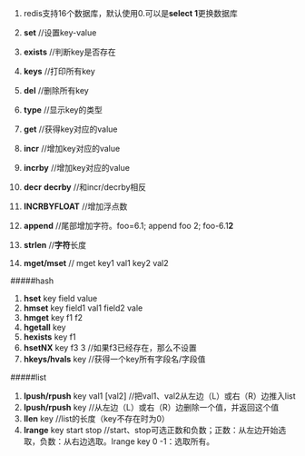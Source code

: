 1. redis支持16个数据库，默认使用0.可以是**select 1**更换数据库

1.  **set**     //设置key-value
2.  **exists**  //判断key是否存在
3.  **keys**  //打印所有key
4.  **del**     //删除所有key
5.  **type**    //显示key的类型
6.  **get**     //获得key对应的value
7.  **incr**    //增加key对应的value
8.  **incrby**  //增加key对应的value
9.  **decr** **decrby** //和incr/decrby相反
10.  **INCRBYFLOAT**    //增加浮点数
11.  **append**       //尾部增加字符。foo=6.1; append foo 2; foo-6.1**2**
12.  **strlen**       //**字符**长度
13.  **mget/mset**    // mget key1 val1 key2 val2
  
#####hash  
1.  **hset** key field value
2.  **hmset** key field1 val1 field2 vale
3.  **hmget** key f1 f2
4.  **hgetall** key
5.  **hexists** key f1
6.  **hsetNX**  key f3 3  //如果f3已经存在，那么不设置
7.  **hkeys/hvals** key   //获得一个key所有字段名/字段值  

#####list
1.  **lpush/rpush** key val1 [val2]   //把val1、val2从左边（L）或右（R）边推入list
2.  **lpush/rpush** key    //从左边（L）或右（R）边删除一个值，并返回这个值
3.  **llen**  key     //list的长度（key不存在时为0）
4.  **lrange** key start stop   //start、stop可选正数和负数；正数：从左边开始选取，负数：从右边选取。lrange key 0 -1：选取所有。
